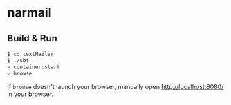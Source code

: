 
# narmail #

## Build & Run ##

```sh
$ cd textMailer
$ ./sbt
> container:start
> browse
```

If `browse` doesn't launch your browser, manually open [http://localhost:8080/](http://localhost:8080/) in your browser.
